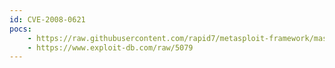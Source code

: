 ```yaml
---
id: CVE-2008-0621
pocs:
    - https://raw.githubusercontent.com/rapid7/metasploit-framework/master/modules/exploits/windows/lpd/saplpd.rb
    - https://www.exploit-db.com/raw/5079
---
```

